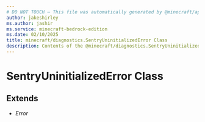 ```yaml
---
# DO NOT TOUCH — This file was automatically generated by @minecraft/api-docs-generator, to report problems file an issue at https://github.com/Mojang/minecraft-scripting-libraries
author: jakeshirley
ms.author: jashir
ms.service: minecraft-bedrock-edition
ms.date: 02/10/2025
title: minecraft/diagnostics.SentryUninitializedError Class
description: Contents of the @minecraft/diagnostics.SentryUninitializedError class.
---
```

# SentryUninitializedError Class

## Extends
- *Error*
